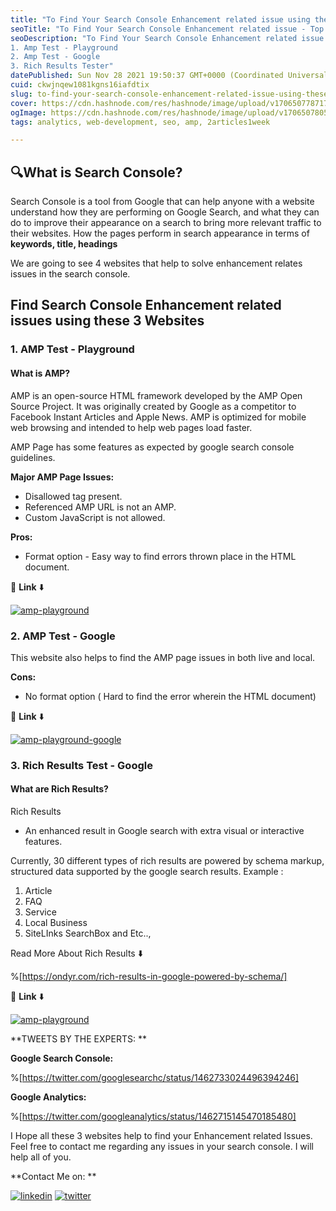 ```yaml
---
title: "To Find Your Search Console Enhancement related issue using these Top 3 Websites"
seoTitle: "To Find Your Search Console Enhancement related issue - Top 3 Websites"
seoDescription: "To Find Your Search Console Enhancement related issue using these Top 3 Websites
1. Amp Test - Playground
2. Amp Test - Google
3. Rich Results Tester"
datePublished: Sun Nov 28 2021 19:50:37 GMT+0000 (Coordinated Universal Time)
cuid: ckwjnqew1081kgns16iafdtix
slug: to-find-your-search-console-enhancement-related-issue-using-these-top-3-websites
cover: https://cdn.hashnode.com/res/hashnode/image/upload/v1706507787172/44642194-767b-498a-876d-6485f005683a.png
ogImage: https://cdn.hashnode.com/res/hashnode/image/upload/v1706507805719/9f70cab3-fc69-4b9f-9838-f892417d2c28.png
tags: analytics, web-development, seo, amp, 2articles1week

---
```


##  🔍What is Search Console? 
Search Console is a tool from Google that can help anyone with a website understand how they are performing on Google Search, and what they can do to improve their appearance on a search to bring more relevant traffic to their websites. How the pages perform in search appearance in terms of **keywords, title, headings**

We are going to see 4 websites that help to solve enhancement relates issues in the search console.

## Find Search Console Enhancement related issues using these 3 Websites

### 1. AMP Test - Playground
#### What is AMP?
AMP is an open-source HTML framework developed by the AMP Open Source Project. It was originally created by Google as a competitor to Facebook Instant Articles and Apple News. AMP is optimized for mobile web browsing and intended to help web pages load faster.

AMP Page has some features as expected by google search console guidelines.

**Major AMP Page Issues:**

- Disallowed tag present.
- Referenced AMP URL is not an AMP.
- Custom JavaScript is not allowed.

**Pros:**

- Format option - Easy way to find errors thrown place in the HTML document.


🔗 **Link** ⬇️

[![amp-playground](https://img.shields.io/badge/AMP-PLAYGROUND-005AF0?style=for-the-badge&logo=AMP&logoColor=white)](https://playground.amp.dev/)


### 2. AMP Test - Google 

This website also helps to find the AMP page issues in both live and local.

**Cons:**

- No format option ( Hard to find the error wherein the HTML document)


🔗 **Link** ⬇️

[![amp-playground-google](https://img.shields.io/badge/AMP-GOOGLE-34A853?style=for-the-badge&logo=AMP&logoColor=white)](https://search.google.com/test/amp)


### 3. Rich Results Test - Google

#### What are Rich Results?
Rich Results 
- An enhanced result in Google search with extra visual or interactive features.

Currently, 30 different types of rich results are powered by schema markup, structured data supported by the google search results.
Example :

1. Article
2. FAQ
3. Service
4. Local Business
5. SiteLInks SearchBox and Etc..,

Read More About Rich Results ⬇️

%[https://ondyr.com/rich-results-in-google-powered-by-schema/]

🔗 **Link** ⬇️

[![amp-playground](https://img.shields.io/badge/Rich_Result-GOOGLE-458CF5?style=for-the-badge&logo=GOOGLESEARCHCONSOLE&logoColor=white)](https://search.google.com/test/rich-results)




**TWEETS BY THE EXPERTS: **

**Google Search Console:**

%[https://twitter.com/googlesearchc/status/1462733024496394246]


**Google Analytics:**

%[https://twitter.com/googleanalytics/status/1462715145470185480]

I Hope all these 3 websites help to find your Enhancement related Issues.
Feel free to contact me regarding any issues in your search console. I will help all of you.

**Contact Me on: **

[![linkedin](https://img.shields.io/badge/linkedin-0A66C2?style=for-the-badge&logo=linkedin&logoColor=white)](https://www.linkedin.com/in/dhanar98/)
[![twitter](https://img.shields.io/badge/twitter-1DA1F2?style=for-the-badge&logo=twitter&logoColor=white)](https://twitter.com/dhanar98)





